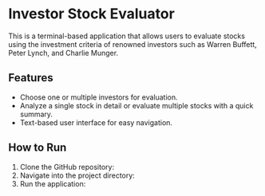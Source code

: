 # Investor Stock Evaluator

This is a terminal-based application that allows users to evaluate stocks using the investment criteria of renowned investors such as Warren Buffett, Peter Lynch, and Charlie Munger.

## Features

- Choose one or multiple investors for evaluation.
- Analyze a single stock in detail or evaluate multiple stocks with a quick summary.
- Text-based user interface for easy navigation.

## How to Run

1. Clone the GitHub repository:
2. Navigate into the project directory:
3. Run the application:


